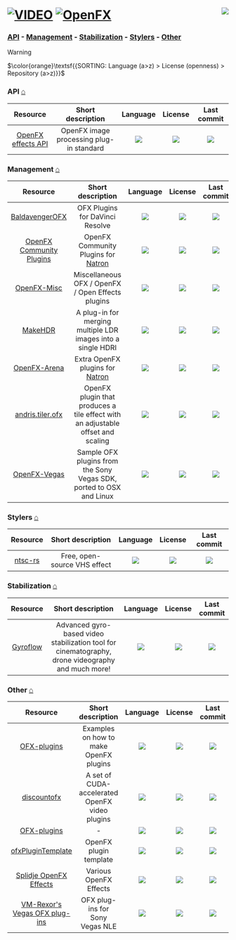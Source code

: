 # [![VIDEO](https://flat.badgen.net/badge/HyMPS/VIDEO/green?scale=1.8)](https://github.com/FORARTfe/HyMPS#-1 "VIDEO section") [![OpenFX](https://flat.badgen.net/badge/HyMPS/OpenFX/blue?scale=1.8&label=)](https://github.com/FORARTfe/HyMPS/blob/main/Video/OpenFX.md#-- "OpenFX page") <a href="https://visitorbadge.io/status?path=https%3A%2F%2Fgithub.com%2FFORARTfe%2FHyMPS%2Fblob%2Fmain%2FVideo%2FOpenFX.md"><img align="right" src="https://api.visitorbadge.io/api/combined?path=https%3A%2F%2Fgithub.com%2FFORARTfe%2FHyMPS%2Fblob%2Fmain%2FVideo%2FOpenFX.md&label=D%20%2F%20T&labelColor=%23323232&countColor=%23c2ff00&style=flat-square&labelStyle=none" /></a>

### [API](#api-) - [Management](#management) - [Stabilization](#stabilization-) - [Stylers](#stylers-) - [Other](#other)

> [!WARNING]
> $\color{orange}\textsf{{SORTING: Language (a>z) > License (openness) > Repository (a>z)}}$

### API [⌂](#--)
|Resource|Short description|Language|License|Last commit|
|:-:|:-:|:-:|:-:|:-:|
|[OpenFX effects API](https://github.com/AcademySoftwareFoundation/openfx#readme)|OpenFX image processing plug-in standard|[![](https://img.shields.io/github/languages/top/AcademySoftwareFoundation/openfx?color=pink&style=flat-square)](https://github.com/AcademySoftwareFoundation/openfx/graphs/contributors)|[![](https://flat.badgen.net/badge/license/Other/blue?label=)](https://github.com/AcademySoftwareFoundation/openfx/blob/main/LICENSE)|[![](https://img.shields.io/github/last-commit/AcademySoftwareFoundation/openfx?style=flat-square&label=)](https://github.com/AcademySoftwareFoundation/openfx/graphs/code-frequency)|

### Management [⌂](#--)
|Resource|Short description|Language|License|Last commit|
|:-:|:-:|:-:|:-:|:-:|
|[BaldavengerOFX](https://github.com/baldavenger/BaldavengerOFX#readme)|OFX Plugins for DaVinci Resolve|[![](https://img.shields.io/github/languages/top/baldavenger/BaldavengerOFX?color=pink&style=flat-square)](https://github.com/baldavenger/BaldavengerOFX/graphs/contributors)|[![](https://flat.badgen.net/github/license/baldavenger/BaldavengerOFX?label=)](https://github.com/baldavenger/BaldavengerOFX/blob/main/LICENSE)|[![](https://img.shields.io/github/last-commit/baldavenger/BaldavengerOFX?style=flat-square&label=)](https://github.com/baldavenger/BaldavengerOFX/graphs/code-frequency)|
|[OpenFX Community Plugins](https://github.com/NatronGitHub/openfx-community#readme)|OpenFX Community Plugins for [Natron](https://natrongithub.github.io/)|[![](https://img.shields.io/github/languages/top/NatronGitHub/openfx-community?color=pink&style=flat-square)](https://github.com/NatronGitHub/openfx-community/graphs/contributors)|[![](https://flat.badgen.net/github/license/NatronGitHub/openfx-community?label=)](https://github.com/NatronGitHub/openfx-community/blob/main/LICENSE)|[![](https://img.shields.io/github/last-commit/NatronGitHub/openfx-community?style=flat-square&label=)](https://github.com/NatronGitHub/openfx-community/graphs/code-frequency)|
|[OpenFX-Misc](https://github.com/NatronGitHub/openfx-misc#readme)|Miscellaneous OFX / OpenFX / Open Effects plugins|[![](https://img.shields.io/github/languages/top/NatronGitHub/openfx-misc?color=pink&style=flat-square)](https://github.com/NatronGitHub/openfx-misc/graphs/contributors)|[![](https://flat.badgen.net/github/license/NatronGitHub/openfx-misc?label=)](https://github.com/NatronGitHub/openfx-misc/blob/main/LICENSE)|[![](https://img.shields.io/github/last-commit/NatronGitHub/openfx-misc?style=flat-square&label=)](https://github.com/NatronGitHub/openfx-misc/graphs/code-frequency)|
|[MakeHDR](https://github.com/sosoyan/make-hdr#readme)|A plug-in for merging multiple LDR images into a single HDRI|[![](https://img.shields.io/github/languages/top/sosoyan/make-hdr?color=pink&style=flat-square)](https://github.com/sosoyan/make-hdr/graphs/contributors)|[![](https://flat.badgen.net/github/license/sosoyan/make-hdr?label=)](https://github.com/sosoyan/make-hdr/blob/main/LICENSE)|[![](https://img.shields.io/github/last-commit/sosoyan/make-hdr?style=flat-square&label=)](https://github.com/sosoyan/make-hdr/graphs/code-frequency)|
|[OpenFX-Arena](https://github.com/NatronGitHub/openfx-arena#readme)|Extra OpenFX plugins for [Natron](https://natrongithub.github.io/)|[![](https://img.shields.io/github/languages/top/NatronGitHub/openfx-arena?color=pink&style=flat-square)](https://github.com/NatronGitHub/openfx-arena/graphs/contributors)|[![](https://flat.badgen.net/badge/license/Other/blue?label=)](https://github.com/NatronGitHub/openfx-arena/blob/master/LICENSE)|[![](https://img.shields.io/github/last-commit/NatronGitHub/openfx-arena?style=flat-square&label=)](https://github.com/NatronGitHub/openfx-arena/graphs/code-frequency)|
|[andris.tiler.ofx](https://github.com/ch200c/andris.tiler.ofx#readme)|OpenFX plugin that produces a tile effect with an adjustable offset and scaling|[![](https://img.shields.io/github/languages/top/ch200c/andris.tiler.ofx?color=pink&style=flat-square)](https://github.com/ch200c/andris.tiler.ofx/graphs/contributors)|[![](https://flat.badgen.net/github/license/ch200c/andris.tiler.ofx?label=)](https://github.com/ch200c/andris.tiler.ofx/blob/main/LICENSE)|[![](https://img.shields.io/github/last-commit/ch200c/andris.tiler.ofx?style=flat-square&label=)](https://github.com/ch200c/andris.tiler.ofx/graphs/code-frequency)|
|[OpenFX-Vegas](https://github.com/NatronGitHub/openfx-vegas#readme)|Sample OFX plugins from the Sony Vegas SDK, ported to OSX and Linux|[![](https://img.shields.io/github/languages/top/NatronGitHub/openfx-vegas?color=pink&style=flat-square)](https://github.com/NatronGitHub/openfx-vegas/graphs/contributors)|[![](https://flat.badgen.net/github/license/NatronGitHub/openfx-vegas?label=)](https://github.com/NatronGitHub/openfx-vegas/issues/5)|[![](https://img.shields.io/github/last-commit/NatronGitHub/openfx-vegas?style=flat-square&label=)](https://github.com/NatronGitHub/openfx-vegas/graphs/code-frequency)|

### Stylers [⌂](#--)
|Resource|Short description|Language|License|Last commit|
|:-:|:-:|:-:|:-:|:-:|
|[ntsc-rs](https://github.com/valadaptive/ntsc-rs#readme)|Free, open-source VHS effect|[![](https://img.shields.io/github/languages/top/valadaptive/ntsc-rs?color=pink&style=flat-square)](https://github.com/valadaptive/ntsc-rs/graphs/contributors)|[![](https://flat.badgen.net/badge/license/Other/blue?label=)](https://github.com/valadaptive/ntsc-rs/blob/main/LICENSE)|[![](https://img.shields.io/github/last-commit/valadaptive/ntsc-rs?style=flat-square&label=)](https://github.com/valadaptive/ntsc-rs/graphs/code-frequency)|

### Stabilization [⌂](#--)
|Resource|Short description|Language|License|Last commit|
|:-:|:-:|:-:|:-:|:-:|
|[Gyroflow](https://github.com/gyroflow/gyroflow-plugins#readme)|Advanced gyro-based video stabilization tool for cinematography, drone videography and much more!|[![](https://img.shields.io/github/languages/top/gyroflow/gyroflow-plugins?color=pink&style=flat-square)](https://github.com/gyroflow/gyroflow-plugins/graphs/contributors)|[![](https://flat.badgen.net/github/license/gyroflow/gyroflow-plugins?label=)](https://github.com/gyroflow/gyroflow-plugins/blob/main/LICENSE)|[![](https://img.shields.io/github/last-commit/gyroflow/gyroflow-plugins?style=flat-square&label=)](https://github.com/gyroflow/gyroflow-plugins/graphs/code-frequency)|


### Other [⌂](#--)
|Resource|Short description|Language|License|Last commit|
|:-:|:-:|:-:|:-:|:-:|
|[OFX-plugins](https://github.com/mattclifford1/OFX-plugins#readme)|Examples on how to make OpenFX plugins|[![](https://img.shields.io/github/languages/top/mattclifford1/OFX-plugins?color=pink&style=flat-square)](https://github.com/mattclifford1/OFX-plugins/graphs/contributors)|[![](https://flat.badgen.net/github/license/mattclifford1/OFX-plugins?label=)](https://github.com/mattclifford1/OFX-plugins/issues/1)|[![](https://img.shields.io/github/last-commit/mattclifford1/OFX-plugins?style=flat-square&label=)](https://github.com/mattclifford1/OFX-plugins/graphs/code-frequency)|
|[discountofx](https://github.com/joevenzon/discountofx#readme)|A set of CUDA-accelerated OpenFX video plugins|[![](https://img.shields.io/github/languages/top/joevenzon/discountofx?color=pink&style=flat-square)](https://github.com/joevenzon/discountofx/graphs/contributors)|[![](https://flat.badgen.net/github/license/joevenzon/discountofx?label=)](https://github.com/joevenzon/discountofx/blob/main/LICENSE)|[![](https://img.shields.io/github/last-commit/joevenzon/discountofx?style=flat-square&label=)](https://github.com/joevenzon/discountofx/graphs/code-frequency)|
|[OFX-plugins](https://github.com/crabshank/OFX-plugins#readme)|-|[![](https://img.shields.io/github/languages/top/crabshank/OFX-plugins?color=pink&style=flat-square)](https://github.com/crabshank/OFX-plugins/graphs/contributors)|[![](https://flat.badgen.net/github/license/crabshank/OFX-plugins?label=)](https://github.com/crabshank/OFX-plugins/issues/1)|[![](https://img.shields.io/github/last-commit/crabshank/OFX-plugins?style=flat-square&label=)](https://github.com/crabshank/OFX-plugins/graphs/code-frequency)|
|[ofxPluginTemplate](https://github.com/tuttleofx/ofxPluginTemplate#readme)|OpenFX plugin template|[![](https://img.shields.io/github/languages/top/tuttleofx/ofxPluginTemplate?color=pink&style=flat-square)](https://github.com/tuttleofx/ofxPluginTemplate/graphs/contributors)|[![](https://flat.badgen.net/github/license/tuttleofx/ofxPluginTemplate?label=)](https://github.com/tuttleofx/ofxPluginTemplate/issues/1)|[![](https://img.shields.io/github/last-commit/tuttleofx/ofxPluginTemplate?style=flat-square&label=)](https://github.com/tuttleofx/ofxPluginTemplate/graphs/code-frequency)|
|[Splidje OpenFX Effects](https://github.com/splidje/openfx-splidje#readme)|Various OpenFX Effects|[![](https://img.shields.io/github/languages/top/splidje/openfx-splidje?color=pink&style=flat-square)](https://github.com/splidje/openfx-splidje/graphs/contributors)|[![](https://flat.badgen.net/github/license/splidje/openfx-splidje?label=)](https://github.com/splidje/openfx-splidje#readme)|[![](https://img.shields.io/github/last-commit/splidje/openfx-splidje?style=flat-square&label=)](https://github.com/splidje/openfx-splidje/graphs/code-frequency)|
|[VM-Rexor's Vegas OFX plug-ins](https://github.com/vm-rexor/VM-Rexor-s-Vegas-OFX-plug-ins#readme)|OFX plug-ins for Sony Vegas NLE|[![](https://img.shields.io/github/languages/top/vm-rexor/VM-Rexor-s-Vegas-OFX-plug-ins?color=pink&style=flat-square)](https://github.com/vm-rexor/VM-Rexor-s-Vegas-OFX-plug-ins/graphs/contributors)|[![](https://flat.badgen.net/github/license/vm-rexor/VM-Rexor-s-Vegas-OFX-plug-ins?label=)](https://github.com/vm-rexor/VM-Rexor-s-Vegas-OFX-plug-ins/issues/1)|[![](https://img.shields.io/github/last-commit/vm-rexor/VM-Rexor-s-Vegas-OFX-plug-ins?style=flat-square&label=)](https://github.com/vm-rexor/VM-Rexor-s-Vegas-OFX-plug-ins/graphs/code-frequency)|

